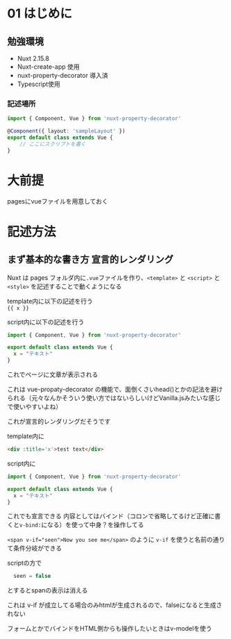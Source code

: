 # 01 はじめに

## 勉強環境

- Nuxt 2.15.8
- Nuxt-create-app 使用
- nuxt-property-decorator 導入済
- Typescript使用

### 記述場所

```ts
import { Component, Vue } from 'nuxt-property-decorator'

@Component({ layout: 'sampleLayout' })
export default class extends Vue {
    // ここにスクリプトを書く
}
```

# 大前提

pagesにvueファイルを用意しておく

# 記述方法

## まず基本的な書き方 宣言的レンダリング

Nuxt は pages フォルダ内に`.vue`ファイルを作り、`<template>` と `<script>` と `<style>` を記述することで動くようになる

template内に以下の記述を行う  
`{{ x }}`

script内に以下の記述を行う  
```ts
import { Component, Vue } from 'nuxt-property-decorator'

export default class extends Vue {
  x = "テキスト" 
}
```

これでページに文章が表示される

これは vue-propaty-decorator の機能で、面倒くさいhead()とかの記法を避けられる（元々なんかそういう使い方ではないらしいけどVanilla.jsみたいな感じで使いやすいよね）

これが宣言的レンダリングだそうです

template内に
```html
<div :title='x'>test text</div>
```

script内に
```ts
import { Component, Vue } from 'nuxt-property-decorator'

export default class extends Vue {
  x = "テキスト" 
}
```

これでも宣言できる 内容としてはバインド（コロンで省略してるけど正確に書くと`v-bind:`になる）を使って中身？を操作してる

`<span v-if="seen">Now you see me</span>` のように `v-if` を使うと名前の通りて条件分岐ができる

scriptの方で
```ts
  seen = false
```
とするとspanの表示は消える

これは v-if が成立してる場合のみhtmlが生成されるので、falseになると生成されない

フォームとかでバインドをHTML側からも操作したいときはv-modelを使う